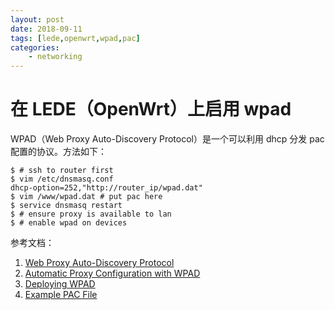 ```yaml
---
layout: post
date: 2018-09-11
tags: [lede,openwrt,wpad,pac]
categories:
    - networking
---
```


# 在 LEDE（OpenWrt）上启用 wpad 

WPAD（Web Proxy Auto-Discovery Protocol）是一个可以利用 dhcp 分发 pac 配置的协议。方法如下：

```shell
$ # ssh to router first
$ vim /etc/dnsmasq.conf
dhcp-option=252,"http://router_ip/wpad.dat"
$ vim /www/wpad.dat # put pac here
$ service dnsmasq restart
$ # ensure proxy is available to lan
$ # enable wpad on devices
```

参考文档：

1. [Web Proxy Auto-Discovery Protocol](https://en.wikipedia.org/wiki/Web_Proxy_Auto-Discovery_Protocol)
2. [Automatic Proxy Configuration with WPAD](https://www.davidpashley.com/articles/automatic-proxy-configuration-with-wpad/)
3. [Deploying WPAD](https://findproxyforurl.com/deploying-wpad/)
4. [Example PAC File](http://findproxyforurl.com/example-pac-file/)